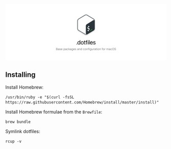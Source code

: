 ![.dotfiles banner](/.assets/banner.png?raw=true "Github Banner")

## Installing
Install Homebrew:

    /usr/bin/ruby -e "$(curl -fsSL https://raw.githubusercontent.com/Homebrew/install/master/install)"

Install Homebrew formulae from the `Brewfile`:

    brew bundle

Symlink dotfiles:

    rcup -v
